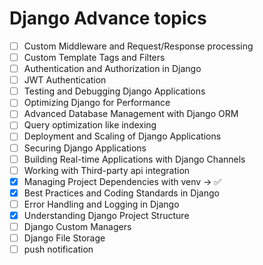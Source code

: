 # Django Advance topics

- [ ] Custom Middleware and Request/Response processing
- [ ] Custom Template Tags and Filters
- [ ] Authentication and Authorization in Django
- [ ] JWT Authentication
- [ ] Testing and Debugging Django Applications
- [ ] Optimizing Django for Performance
- [ ] Advanced Database Management with Django ORM
- [ ] Query optimization like indexing
- [ ] Deployment and Scaling of Django Applications
- [ ] Securing Django Applications
- [ ] Building Real-time Applications with Django Channels
- [ ] Working with Third-party api integration
- [x] Managing Project Dependencies with venv -> ✅
- [x] Best Practices and Coding Standards in Django
- [ ] Error Handling and Logging in Django
- [x] Understanding Django Project Structure
- [ ] Django Custom Managers
- [ ] Django File Storage
- [ ] push notification
